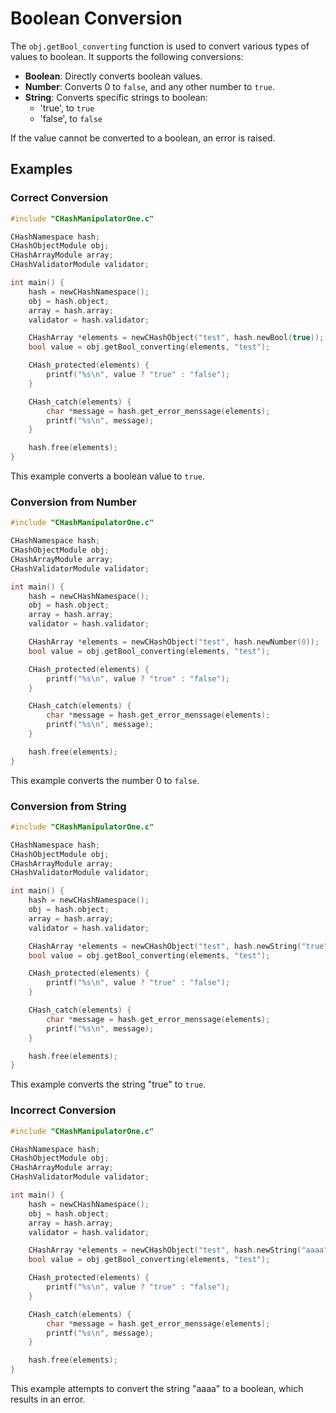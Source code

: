 # Boolean Conversion

The `obj.getBool_converting` function is used to convert various types of values to boolean. It supports the following conversions:

- **Boolean**: Directly converts boolean values.
- **Number**: Converts 0 to `false`, and any other number to `true`.
- **String**: Converts specific strings to boolean:
  - 'true',  to `true`
  - 'false',  to `false`

If the value cannot be converted to a boolean, an error is raised.

## Examples

### Correct Conversion

```c
#include "CHashManipulatorOne.c"

CHashNamespace hash;
CHashObjectModule obj;
CHashArrayModule array;
CHashValidatorModule validator;

int main() {
    hash = newCHashNamespace();
    obj = hash.object;
    array = hash.array;
    validator = hash.validator;

    CHashArray *elements = newCHashObject("test", hash.newBool(true));
    bool value = obj.getBool_converting(elements, "test");

    CHash_protected(elements) {
        printf("%s\n", value ? "true" : "false");
    }

    CHash_catch(elements) {
        char *message = hash.get_error_menssage(elements);
        printf("%s\n", message);
    }

    hash.free(elements);
}
```

This example converts a boolean value to `true`.

### Conversion from Number

```c
#include "CHashManipulatorOne.c"

CHashNamespace hash;
CHashObjectModule obj;
CHashArrayModule array;
CHashValidatorModule validator;

int main() {
    hash = newCHashNamespace();
    obj = hash.object;
    array = hash.array;
    validator = hash.validator;

    CHashArray *elements = newCHashObject("test", hash.newNumber(0));
    bool value = obj.getBool_converting(elements, "test");

    CHash_protected(elements) {
        printf("%s\n", value ? "true" : "false");
    }

    CHash_catch(elements) {
        char *message = hash.get_error_menssage(elements);
        printf("%s\n", message);
    }

    hash.free(elements);
}
```

This example converts the number 0 to `false`.

### Conversion from String

```c
#include "CHashManipulatorOne.c"

CHashNamespace hash;
CHashObjectModule obj;
CHashArrayModule array;
CHashValidatorModule validator;

int main() {
    hash = newCHashNamespace();
    obj = hash.object;
    array = hash.array;
    validator = hash.validator;

    CHashArray *elements = newCHashObject("test", hash.newString("true"));
    bool value = obj.getBool_converting(elements, "test");

    CHash_protected(elements) {
        printf("%s\n", value ? "true" : "false");
    }

    CHash_catch(elements) {
        char *message = hash.get_error_menssage(elements);
        printf("%s\n", message);
    }

    hash.free(elements);
}
```

This example converts the string "true" to `true`.

### Incorrect Conversion

```c
#include "CHashManipulatorOne.c"

CHashNamespace hash;
CHashObjectModule obj;
CHashArrayModule array;
CHashValidatorModule validator;

int main() {
    hash = newCHashNamespace();
    obj = hash.object;
    array = hash.array;
    validator = hash.validator;

    CHashArray *elements = newCHashObject("test", hash.newString("aaaa"));
    bool value = obj.getBool_converting(elements, "test");

    CHash_protected(elements) {
        printf("%s\n", value ? "true" : "false");
    }

    CHash_catch(elements) {
        char *message = hash.get_error_menssage(elements);
        printf("%s\n", message);
    }

    hash.free(elements);
}
```

This example attempts to convert the string "aaaa" to a boolean, which results in an error.
